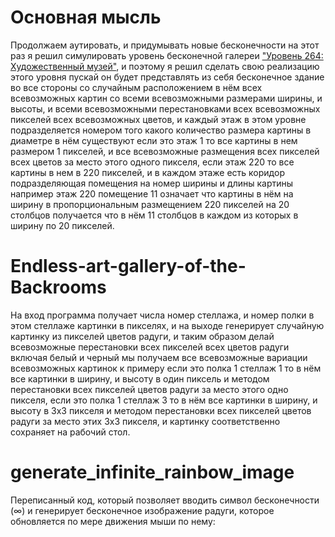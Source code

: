 # Основная мысль
Продолжаем аутировать, и придумывать новые бесконечности на этот раз я решил симулировать уровень бесконечной галереи ["Уровень 264: Художественный музей"](https://web.archive.org/web/20220428001745/https://static.wikia.nocookie.net/backrooms/images/9/98/Level_264.jpg/revision/latest?cb=20211223155933), и поэтому я решил сделать свою реализацию этого уровня пускай он будет представлять из себя бесконечное здание во все стороны со случайным расположением в нём всех всевозможных картин со всеми всевозможными размерами ширины, и высоты, и всеми всевозможными перестановками всех всевозможных пикселей всех всевозможных цветов, и каждый этаж в этом уровне подразделяется номером того какого количество размера картины в диаметре в нём существуют если это этаж 1 то все картины в нем размером 1 пикселей, и все всевозможные размещения всех пикселей всех цветов за место этого одного пикселя, если этаж 220 то все картины в нем в 220 пикселей, и в каждом этаже есть коридор подразделяющая помещения на номер ширины и длины картины например этаж 220 помещение 11 означает что картины в нём на ширину в пропорциональным размещением 220 пикселей на 20 столбцов получается что в нём 11 столбцов в каждом из которых в ширину по 20 пикселей.

# Endless-art-gallery-of-the-Backrooms
На вход программа получает числа номер стеллажа, и номер полки в этом стеллаже картинки в пикселях, и на выходе генерирует случайную картинку из пикселей цветов радуги, и таким образом делай всевозможные перестановки всех пикселей всех цветов радуги включая белый и черный мы получаем все всевозможные вариации всевозможных картинок к примеру если это полка 1 стеллаж 1 то в нём все картинки в ширину, и высоту в один пиксель и методом перестановки всех пикселей цветов радуги за место этого одно пикселя, если это полка 1 стеллаж 3 то в нём все картинки в ширину, и высоту в 3x3 пикселя и методом перестановки всех пикселей цветов радуги за место этих 3x3 пикселя, и картинку соответственно сохраняет на рабочий стол.

# generate_infinite_rainbow_image
Переписанный код, который позволяет вводить символ бесконечности (∞) и генерирует бесконечное изображение радуги, которое обновляется по мере движения мыши по нему:

